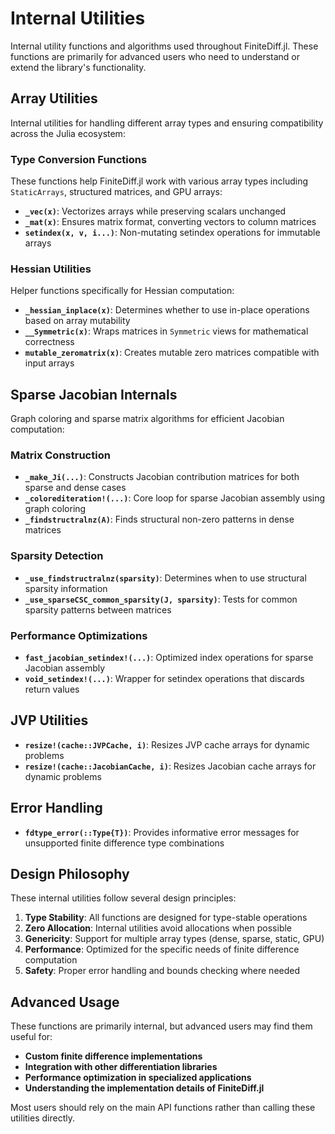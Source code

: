 # Internal Utilities

Internal utility functions and algorithms used throughout FiniteDiff.jl. These functions are primarily for advanced users who need to understand or extend the library's functionality.

## Array Utilities

Internal utilities for handling different array types and ensuring compatibility across the Julia ecosystem:

### Type Conversion Functions

These functions help FiniteDiff.jl work with various array types including `StaticArrays`, structured matrices, and GPU arrays:

- **`_vec(x)`**: Vectorizes arrays while preserving scalars unchanged
- **`_mat(x)`**: Ensures matrix format, converting vectors to column matrices  
- **`setindex(x, v, i...)`**: Non-mutating setindex operations for immutable arrays

### Hessian Utilities

Helper functions specifically for Hessian computation:

- **`_hessian_inplace(x)`**: Determines whether to use in-place operations based on array mutability
- **`__Symmetric(x)`**: Wraps matrices in `Symmetric` views for mathematical correctness
- **`mutable_zeromatrix(x)`**: Creates mutable zero matrices compatible with input arrays

## Sparse Jacobian Internals

Graph coloring and sparse matrix algorithms for efficient Jacobian computation:

### Matrix Construction

- **`_make_Ji(...)`**: Constructs Jacobian contribution matrices for both sparse and dense cases
- **`_colorediteration!(...)`**: Core loop for sparse Jacobian assembly using graph coloring
- **`_findstructralnz(A)`**: Finds structural non-zero patterns in dense matrices

### Sparsity Detection

- **`_use_findstructralnz(sparsity)`**: Determines when to use structural sparsity information
- **`_use_sparseCSC_common_sparsity(J, sparsity)`**: Tests for common sparsity patterns between matrices

### Performance Optimizations

- **`fast_jacobian_setindex!(...)`**: Optimized index operations for sparse Jacobian assembly
- **`void_setindex!(...)`**: Wrapper for setindex operations that discards return values

## JVP Utilities

- **`resize!(cache::JVPCache, i)`**: Resizes JVP cache arrays for dynamic problems
- **`resize!(cache::JacobianCache, i)`**: Resizes Jacobian cache arrays for dynamic problems

## Error Handling

- **`fdtype_error(::Type{T})`**: Provides informative error messages for unsupported finite difference type combinations

## Design Philosophy

These internal utilities follow several design principles:

1. **Type Stability**: All functions are designed for type-stable operations
2. **Zero Allocation**: Internal utilities avoid allocations when possible
3. **Genericity**: Support for multiple array types (dense, sparse, static, GPU)
4. **Performance**: Optimized for the specific needs of finite difference computation
5. **Safety**: Proper error handling and bounds checking where needed

## Advanced Usage

These functions are primarily internal, but advanced users may find them useful for:

- **Custom finite difference implementations**
- **Integration with other differentiation libraries**  
- **Performance optimization in specialized applications**
- **Understanding the implementation details of FiniteDiff.jl**

Most users should rely on the main API functions rather than calling these utilities directly.